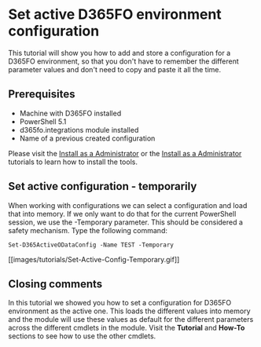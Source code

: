 ﻿# **Set active D365FO environment configuration**

This tutorial will show you how to add and store a configuration for a D365FO environment, so that you don't have to remember the different parameter values and don't need to copy and paste it all the time.

## **Prerequisites**
* Machine with D365FO installed
* PowerShell 5.1
* d365fo.integrations module installed
* Name of a previous created configuration
  
Please visit the [Install as a Administrator](https://github.com/d365collaborative/d365fo.integrations/wiki/Tutorial-First-Time-Install-Administrator) or the [Install as a Administrator](https://github.com/d365collaborative/d365fo.integrations/wiki/Tutorial-First-Time-Install-Non-Administrator) tutorials to learn how to install the tools.

## **Set active configuration - temporarily**
When working with configurations we can select a configuration and load that into memory. If we only want to do that for the current PowerShell session, we use the -Temporary parameter. This should be considered a safety mechanism. Type the following command:

```
Set-D365ActiveODataConfig -Name TEST -Temporary
```

[[images/tutorials/Set-Active-Config-Temporary.gif]]

## **Closing comments**
In this tutorial we showed you how to set a configuration for D365FO environment as the active one. This loads the different values into memory and the module will use these values as default for the different parameters across the different cmdlets in the module. Visit the **Tutorial** and **How-To** sections to see how to use the other cmdlets.